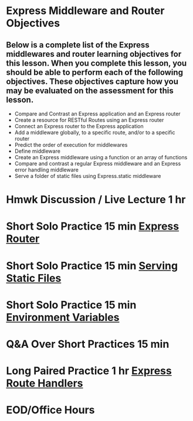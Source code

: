 # Express Middleware and Router Objectives

## Below is a complete list of the Express middlewares and router learning objectives for this lesson. When you complete this lesson, you should be able to perform each of the following objectives. These objectives capture how you may be evaluated on the assessment for this lesson.

- Compare and Contrast an Express application and an Express router
- Create a resource for RESTful Routes using an Express router
- Connect an Express router to the Express application
- Add a middleware globally, to a specific route, and/or to a specific router
- Predict the order of execution for middlewares
- Define middleware
- Create an Express middleware using a function or an array of functions
- Compare and contrast a regular Express middleware and an Express error handling middleware
- Serve a folder of static files using Express.static middleware

# Hmwk Discussion / Live Lecture 1 hr

# Short Solo Practice 15 min [Express Router](https://open.appacademy.io/learn/js-py---pt-aug-2022-online/week-19---express/practice--express-router)

# Short Solo Practice 15 min [Serving Static Files](https://open.appacademy.io/learn/js-py---pt-aug-2022-online/week-19---express/practice--serving-static-files-in-express)

# Short Solo Practice 15 min [Environment Variables](https://open.appacademy.io/learn/js-py---pt-aug-2022-online/week-19---express/practice--environment-variables)

# Q&A Over Short Practices 15 min

# Long Paired Practice 1 hr [Express Route Handlers](https://github.com/appacademy/practice-for-week-10-express-route-handlers)

# EOD/Office Hours

